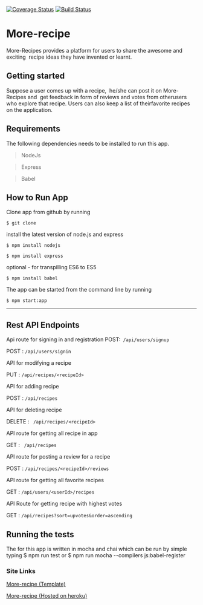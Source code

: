 [![Coverage Status](https://coveralls.io/repos/github/JaphethCA/More-recipe/badge.svg?branch=staging)](https://coveralls.io/github/JaphethCA/More-recipe?branch=staging)
[![Build Status](https://travis-ci.org/JaphethCA/More-recipe.svg?branch=ft-user-rest-api-150574931)](https://travis-ci.org/JaphethCA/More-recipe)
# More-recipe
More-Recipes​ ​provides​ ​a​ ​platform​ ​for​ ​users​ ​to​ ​share​ ​the​ ​awesome​ ​and​ ​exciting​ ​​ ​recipe​ ​ideas​ ​they have​ ​invented​ ​or​ ​learnt.
## Getting started
​Suppose​ ​a​ ​user​ ​comes​ ​up​ ​with​ ​a​ ​recipe,​ ​​ ​he/she​ ​can​ ​post​ ​it​ ​on
More-Recipes​ ​and​ ​​ ​get​ ​feedback​ ​in​ ​form​ ​of​ ​reviews​ ​and​ ​votes​ ​from​ ​other​ ​users​ ​who​ ​explore​ ​that
recipe.​ ​Users​ ​can​ ​also​ ​keep​ ​a​ ​list​ ​of​ ​their​ ​favorite​ ​recipes​ ​on​ ​the​ ​application.
## Requirements
The following dependencies needs to be installed to run this app.
> NodeJs

> Express

> Babel

## How to Run App
Clone app from github by running 

`$ git clone` 

install the latest version of node.js and express

`$ npm install nodejs`

`$ npm install express
`

optional - for transpilling ES6 to ES5

`$ npm install babel`

The app can be started from the command line by running 

`$ npm start:app`

 ***
## Rest API Endpoints
Api route for signing in and registration
POST​ :` /api/users/signup`

POST​ : `/api/users/signin`

API for modifying a recipe

PUT​ : `/api/recipes/<recipeId>`

API for adding recipe

POST​ : `/api/recipes`

API  for deleting recipe

DELETE​ : ` /api/recipes/<recipeId>`

API route for getting all recipe in app

GET​ : ` /api/recipes`

API route for posting a review for a recipe

POST​ : `/api/recipes/<recipeId>/reviews `

API route for getting all favorite recipes

GET​ : `/api/users/<userId>/recipes`

API Route for getting recipe with highest votes

GET​ : `/api/recipes?sort=upvotes&order=ascending`

## Running the tests
The for this app is written in mocha and chai which can be run by simple typing 
$ npm run test
or 
$ npm run mocha --compilers js:babel-register


###  Site Links
[More-recipe (Template)](https://japhethca.github.io/More-recipe/)

[More-recipe (Hosted on heroku)](https://more-recipe-cj.herokuapp.com/)
